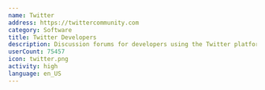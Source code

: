 ```yaml
---
name: Twitter
address: https://twittercommunity.com
category: Software
title: Twitter Developers
description: Discussion forums for developers using the Twitter platform and APIs
userCount: 75457
icon: twitter.png
activity: high
language: en_US
---
```

